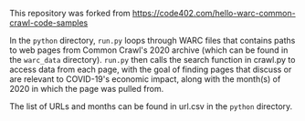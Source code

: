 This repository was forked from https://code402.com/hello-warc-common-crawl-code-samples

In the `python` directory, `run.py` loops through WARC files that contains paths to web pages from Common Crawl's 2020 archive (which can be found in the `warc_data` directory). `run.py` then calls the search function in crawl.py to access data from each page, with the goal of finding pages that discuss or are relevant to COVID-19's economic impact, along with the month(s) of 2020 in which the page was pulled from.

The list of URLs and months can be found in url.csv in the `python` directory.
